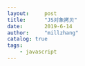 ```yaml
---
layout:     post
title:      "JS对象拷贝"
date:       2019-6-14
author:     "millzhang"
catalog: true
tags:
    - javascript
---
```



